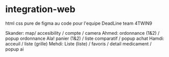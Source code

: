# integration-web
html css pure de figma au code pour l'equipe DeadLine team 4TWIN9


Skander: map/ accesibility / compte / camera
Ahmed: ordonnance (1&2) / popup ordonnance
Ala! panier (1&2) / liste comparatif / popup achat
Hamdi: acceuil / liste (grille)
Mehdi:  Liste (liste) / favoris  / detail medicament / popup ai
